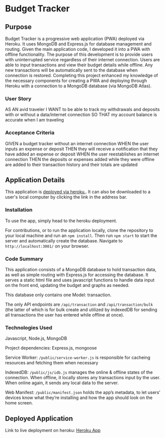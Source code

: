 # Budget Tracker

## Purpose
Budget Tracker is a progressive web application (PWA) deployed via Heroku. It uses MongoDB and Express.js for database management and routing. Given the main application code, I developed it into a PWA with offline functionality. The purpose of this development is to provide users with uninterrupted service regardless of their internet connection. Users are able to input transactions and view their budget details while offline. Any new transactions will be automatically sent to the database when connection is restored. Completing this project enhanced my knowledge of the necessary components for creating a PWA and deploying through Heroku with a connection to a MongoDB database (via MongoDB Atlas). 

### User Story
AS AN avid traveler
I WANT to be able to track my withdrawals and deposits with or without a data/internet connection
SO THAT my account balance is accurate when I am traveling 

### Acceptance Criteria
GIVEN a budget tracker without an internet connection
WHEN the user inputs an expense or deposit
THEN they will receive a notification that they have added an expense or deposit
WHEN the user reestablishes an internet connection
THEN the deposits or expenses added while they were offline are added to their transaction history and their totals are updated

## Application Details
This application is [deployed via heroku.](https://warm-scrubland-56362.herokuapp.com/). It can also be downloaded to a user's local computer by clicking the link in the address bar. 

### Installation
To use the app, simply head to the heroku deployment.

For contributions, or to run the application locally, clone the repository to your local machine and run an `npm install`. Then run `npm start` to start the server and automatically create the database. Navigate to `http://localhost:3001/` on your browser.

### Code Summary
This application consists of a MongoDB database to hold transaction data, as well as simple routing with Express.js for accessing the database. It serves a static html file and uses javascript functions to handle data input on the front end, updating the budget and graphs as needed. 

This database only contains one Model: transaction. 

The only API endpoints are `/api/transaction` and `/api/transaction/bulk` (the latter of which is for bulk create and utilized by indexedDB for sending all transactions the user has entered while offline at once). 

### Technologies Used
Javascript, Node.js, MongoDB

Project dependencies: Express.js, mongoose

Service Worker: `/public/service-worker.js` is responsible for cacheing resources and fetching them when necessary

IndexedDB: `/public/js/idb.js` manages the online & offline states of the connection. When offline, it locally stores any transactions input by the user. When online again, it sends any local data to the server.

Web Manifest: `/public/manifest.json` holds the app’s metadata, to let users’ devices know what they’re installing and how the app should look on the home screen.

## Deployed Application

Link to live deployment on heroku: [Heroku App](https://warm-scrubland-56362.herokuapp.com/)
